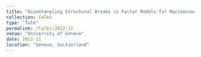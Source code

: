 ```yaml
---
title: "Disentangling Structural Breaks in Factor Models for Macroeconomic Data"
collection: talks
type: "Talk"
permalink: /talks/2022-11
venue: "University of Geneva"
date: 2022-11
location: "Geneva, Switzerland"
---
```


